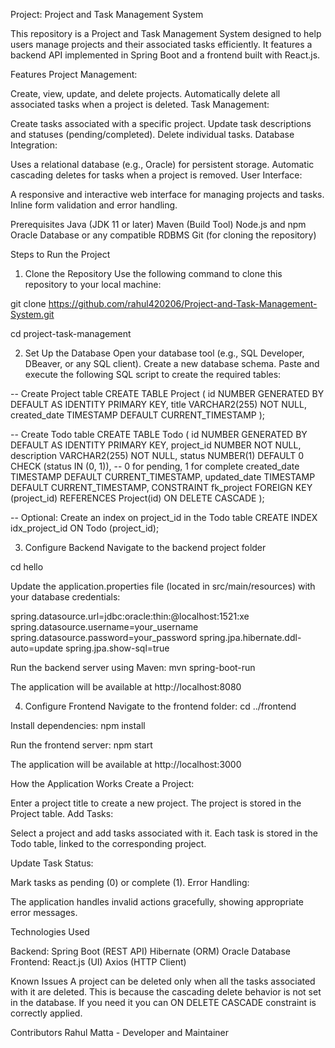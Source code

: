 Project: Project and Task Management System

This repository is a Project and Task Management System designed to help users manage projects and their associated tasks efficiently. It features a backend API implemented in Spring Boot and a frontend built with React.js.

Features
Project Management:

Create, view, update, and delete projects.
Automatically delete all associated tasks when a project is deleted.
Task Management:

Create tasks associated with a specific project.
Update task descriptions and statuses (pending/completed).
Delete individual tasks.
Database Integration:

Uses a relational database (e.g., Oracle) for persistent storage.
Automatic cascading deletes for tasks when a project is removed.
User Interface:

A responsive and interactive web interface for managing projects and tasks.
Inline form validation and error handling.

Prerequisites
Java (JDK 11 or later)
Maven (Build Tool)
Node.js and npm
Oracle Database or any compatible RDBMS
Git (for cloning the repository)

Steps to Run the Project

1. Clone the Repository
   Use the following command to clone this repository to your local machine:

git clone https://github.com/rahul420206/Project-and-Task-Management-System.git

cd project-task-management

2. Set Up the Database
   Open your database tool (e.g., SQL Developer, DBeaver, or any SQL client).
   Create a new database schema.
   Paste and execute the following SQL script to create the required tables:

-- Create Project table
CREATE TABLE Project (
id NUMBER GENERATED BY DEFAULT AS IDENTITY PRIMARY KEY,
title VARCHAR2(255) NOT NULL,
created_date TIMESTAMP DEFAULT CURRENT_TIMESTAMP
);

-- Create Todo table
CREATE TABLE Todo (
id NUMBER GENERATED BY DEFAULT AS IDENTITY PRIMARY KEY,
project_id NUMBER NOT NULL,
description VARCHAR2(255) NOT NULL,
status NUMBER(1) DEFAULT 0 CHECK (status IN (0, 1)), -- 0 for pending, 1 for complete
created_date TIMESTAMP DEFAULT CURRENT_TIMESTAMP,
updated_date TIMESTAMP DEFAULT CURRENT_TIMESTAMP,
CONSTRAINT fk_project FOREIGN KEY (project_id) REFERENCES Project(id) ON DELETE CASCADE
);

-- Optional: Create an index on project_id in the Todo table
CREATE INDEX idx_project_id ON Todo (project_id);

3. Configure Backend
   Navigate to the backend project folder

cd hello

Update the application.properties file (located in src/main/resources) with your database credentials:

spring.datasource.url=jdbc:oracle:thin:@localhost:1521:xe
spring.datasource.username=your_username
spring.datasource.password=your_password
spring.jpa.hibernate.ddl-auto=update
spring.jpa.show-sql=true

Run the backend server using Maven:
mvn spring-boot-run

The application will be available at http://localhost:8080

4. Configure Frontend
   Navigate to the frontend folder:
   cd ../frontend

Install dependencies:
npm install

Run the frontend server:
npm start

The application will be available at http://localhost:3000

How the Application Works
Create a Project:

Enter a project title to create a new project.
The project is stored in the Project table.
Add Tasks:

Select a project and add tasks associated with it.
Each task is stored in the Todo table, linked to the corresponding project.

Update Task Status:

Mark tasks as pending (0) or complete (1).
Error Handling:

The application handles invalid actions gracefully, showing appropriate error messages.

Technologies Used

Backend:
Spring Boot (REST API)
Hibernate (ORM)
Oracle Database
Frontend:
React.js (UI)
Axios (HTTP Client)

Known Issues
A project can be deleted only when all the tasks associated with it are deleted. This is because the cascading delete behavior is not set in the database.
If you need it you can ON DELETE CASCADE constraint is correctly applied.

Contributors
Rahul Matta - Developer and Maintainer
